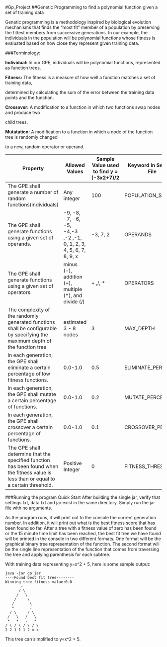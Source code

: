 #Gp_Project
##Genetic Programming to find a polynomial function given a set of training data

Genetic programming is a methodology inspired by biological evolution mechanisms that finds the “most fit” member of a population by  preserving the fittest members from successive generations. In our example, the individuals in the population will be polynomial functions whose fitness is evaluated based on how close they represent given training data. 

###Terminology:

<b>Individual:</b> In our GPE, individuals will be polynomial functions, represented as function trees. 

<b>Fitness:</b>  The fitness is a measure of how well a function matches a set of training data, 

determined by calculating the sum of the error between the training data points and the function. 

<b>Crossover:</b>  A modification to a function in which two functions swap nodes and produce two 

child trees.

<b>Mutatation:</b>  A modification to a function in which a node of the function tree is randomly changed 

to a new, random operator or operand.

Property |	Allowed Values	| Sample Value used to find y = (-3x2+7)/2    	| Keyword in Settings File|
|-------| ---------| -----------|-------------|
The GPE shall generate a number of random functions(individuals)	| Any integer	| 100	| POPULATION_SIZE
The GPE shall generate functions using a given set of operands.	|-9, -8, -7, -6, -5, -4,-3 ,-2 ,-1, 0, 1, 2, 3, 4, 5, 6, 7, 8, 9, x	 |-3, 7, 2	|OPERANDS
The GPE shall generate functions using a given set of operators.	|minus (-), addition (+), multiple (*), and divide (/)| + ,/, * | OPERATORS
	The complexity of the randomly generated functions shall be configurable by specifying the maximum depth of the function tree | estimated 3 - 8 nodes	| 3	| MAX_DEPTH
	In each generation, the GPE shall eliminate a certain percentage of low fitness functions. 	| 0.0-1.0	| 0.5	|ELIMINATE_PERCENT
In each generation, the GPE shall mutate a certain percentage of functions. |	0.0-1.0	|0.2	|MUTATE_PERCENT
In each generation, the GPE shall crossover a certain percentage of functions. |	0.0-1.0	| 0.1|	CROSSOVER_PERCENT
The GPE shall determine that the specified function has been found when the fitness value is less than or equal to a certain threshold. |	Positive Integer 	| 0	| FITNESS_THRESHOLD

###Running the program
Quick Start
After building the single jar, verify that settings.txt, data.txt and jar exist in the same directory. Simply run the jar file with no arguments.

As the program runs, it will print out to the console the current generation number. In addition, it will print out what is the best fitness score that has been found so far.
After a tree with a fitness value of zero has been found or the 15 minute time limit has been reached, the best fit tree we have found will be printed in the console in two different formats. One format will be the graphical binary tree representation of the function. The second format will be the single line representation of the function that comes from traversing the tree and applying parenthesis for each subtree. 

With training data representing y=x^2 + 5, here is some sample output:
```
java -jar gp.jar
----Found best fit tree--------
Winning tree fitness value:0.0
       -
      / \
     /   \
    /     \
   /       \
   *       -
  / \     / \
 /   \   /   \
 *   *   -   *
/ \ / \ / \ / \
2 2 1 1 1 2 x x
```
This tree can simplified to y=x^2 + 5.
